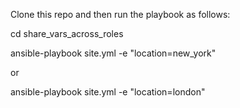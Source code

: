 Clone this repo and then run the playbook as follows:

cd share_vars_across_roles

ansible-playbook site.yml -e "location=new_york" 

or 

ansible-playbook site.yml -e "location=london"
